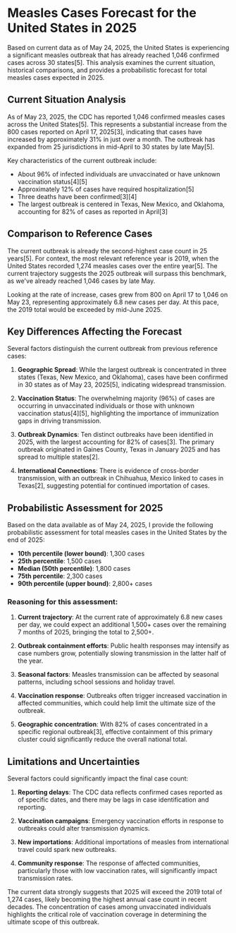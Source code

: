 # Measles Cases Forecast for the United States in 2025

Based on current data as of May 24, 2025, the United States is experiencing a significant measles outbreak that has already reached 1,046 confirmed cases across 30 states[5]. This analysis examines the current situation, historical comparisons, and provides a probabilistic forecast for total measles cases expected in 2025.

## Current Situation Analysis

As of May 23, 2025, the CDC has reported 1,046 confirmed measles cases across the United States[5]. This represents a substantial increase from the 800 cases reported on April 17, 2025[3], indicating that cases have increased by approximately 31% in just over a month. The outbreak has expanded from 25 jurisdictions in mid-April to 30 states by late May[5].

Key characteristics of the current outbreak include:

- About 96% of infected individuals are unvaccinated or have unknown vaccination status[4][5]
- Approximately 12% of cases have required hospitalization[5]
- Three deaths have been confirmed[3][4]
- The largest outbreak is centered in Texas, New Mexico, and Oklahoma, accounting for 82% of cases as reported in April[3]

## Comparison to Reference Cases

The current outbreak is already the second-highest case count in 25 years[5]. For context, the most relevant reference year is 2019, when the United States recorded 1,274 measles cases over the entire year[5]. The current trajectory suggests the 2025 outbreak will surpass this benchmark, as we've already reached 1,046 cases by late May.

Looking at the rate of increase, cases grew from 800 on April 17 to 1,046 on May 23, representing approximately 6.8 new cases per day. At this pace, the 2019 total would be exceeded by mid-June 2025.

## Key Differences Affecting the Forecast

Several factors distinguish the current outbreak from previous reference cases:

1. **Geographic Spread**: While the largest outbreak is concentrated in three states (Texas, New Mexico, and Oklahoma), cases have been confirmed in 30 states as of May 23, 2025[5], indicating widespread transmission.

2. **Vaccination Status**: The overwhelming majority (96%) of cases are occurring in unvaccinated individuals or those with unknown vaccination status[4][5], highlighting the importance of immunization gaps in driving transmission.

3. **Outbreak Dynamics**: Ten distinct outbreaks have been identified in 2025, with the largest accounting for 82% of cases[3]. The primary outbreak originated in Gaines County, Texas in January 2025 and has spread to multiple states[2].

4. **International Connections**: There is evidence of cross-border transmission, with an outbreak in Chihuahua, Mexico linked to cases in Texas[2], suggesting potential for continued importation of cases.

## Probabilistic Assessment for 2025

Based on the data available as of May 24, 2025, I provide the following probabilistic assessment for total measles cases in the United States by the end of 2025:

- **10th percentile (lower bound)**: 1,300 cases
- **25th percentile**: 1,500 cases
- **Median (50th percentile)**: 1,800 cases
- **75th percentile**: 2,300 cases
- **90th percentile (upper bound)**: 2,800+ cases

### Reasoning for this assessment:

1. **Current trajectory**: At the current rate of approximately 6.8 new cases per day, we could expect an additional 1,500+ cases over the remaining 7 months of 2025, bringing the total to 2,500+.

2. **Outbreak containment efforts**: Public health responses may intensify as case numbers grow, potentially slowing transmission in the latter half of the year.

3. **Seasonal factors**: Measles transmission can be affected by seasonal patterns, including school sessions and holiday travel.

4. **Vaccination response**: Outbreaks often trigger increased vaccination in affected communities, which could help limit the ultimate size of the outbreak.

5. **Geographic concentration**: With 82% of cases concentrated in a specific regional outbreak[3], effective containment of this primary cluster could significantly reduce the overall national total.

## Limitations and Uncertainties

Several factors could significantly impact the final case count:

1. **Reporting delays**: The CDC data reflects confirmed cases reported as of specific dates, and there may be lags in case identification and reporting.

2. **Vaccination campaigns**: Emergency vaccination efforts in response to outbreaks could alter transmission dynamics.

3. **New importations**: Additional importations of measles from international travel could spark new outbreaks.

4. **Community response**: The response of affected communities, particularly those with low vaccination rates, will significantly impact transmission rates.

The current data strongly suggests that 2025 will exceed the 2019 total of 1,274 cases, likely becoming the highest annual case count in recent decades. The concentration of cases among unvaccinated individuals highlights the critical role of vaccination coverage in determining the ultimate scope of this outbreak.